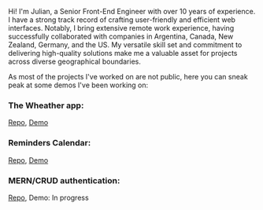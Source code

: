 Hi!
I'm Julian, a Senior Front-End Engineer with over 10 years of experience. I have a strong track record of crafting user-friendly and efficient web interfaces. Notably, I bring extensive remote work experience, having successfully collaborated with companies in Argentina, Canada, New Zealand, Germany, and the US. My versatile skill set and commitment to delivering high-quality solutions make me a valuable asset for projects across diverse geographical boundaries.

As most of the projects I've worked on are not public, here you can sneak peak at some demos I've been working on:
### The Wheather app:
[Repo](https://github.com/julian69/react-weather-app), [Demo](https://julian69.github.io/react-weather-app/)  

### Reminders Calendar:
[Repo](https://github.com/julian69/ts-react-calendar), [Demo](https://julian69.github.io/ts-react-calendar/)  

### MERN/CRUD authentication:
[Repo](https://github.com/julian69/mern-crud-auth), Demo: In progress   
